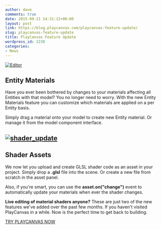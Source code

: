 ```yaml
---
author: dave
comments: true
date: 2015-09-21 14:31:12+00:00
layout: post
link: https://blog.playcanvas.com/playcanvas-feature-update/
slug: playcanvas-feature-update
title: PlayCanvas Feature Update
wordpress_id: 2238
categories:
- News
---
```


[![Editor](https://blog.playcanvas.com/wp-content/uploads/2015/09/Editor-1024x522.jpg)](http://blog.playcanvas.com/wp-content/uploads/2015/09/Editor.jpg)


## Entity Materials


Have you ever been bothered by changes to your materials affecting all Entities with that model? You no longer need to worry. With the new Entity Materials feature you can customize which materials are applied on a per Entity basis.

Simply drag a material onto your model to create new Entity material. Or manage it from the model component interface.


## [![shader_update](https://blog.playcanvas.com/wp-content/uploads/2015/09/shader_update.gif)](http://blog.playcanvas.com/wp-content/uploads/2015/09/shader_update.gif)




## Shader Assets


We now let you upload and create GLSL shader code as an asset in your project. Simply drop a **.glsl** file into the scene. Or create a new file from scratch in the asset panel.

Also, if you're smart, you can use the **asset.on("change")** event to automatically update your materials when ever the shader changes.

**Live editing of material shaders anyone?**
These are just two of the new features we've added over the past few months. If you haven't visited PlayCanvas in a while. Now is the perfect time to get back to building.


[TRY PLAYCANVAS NOW](https://playcanvas.com)
